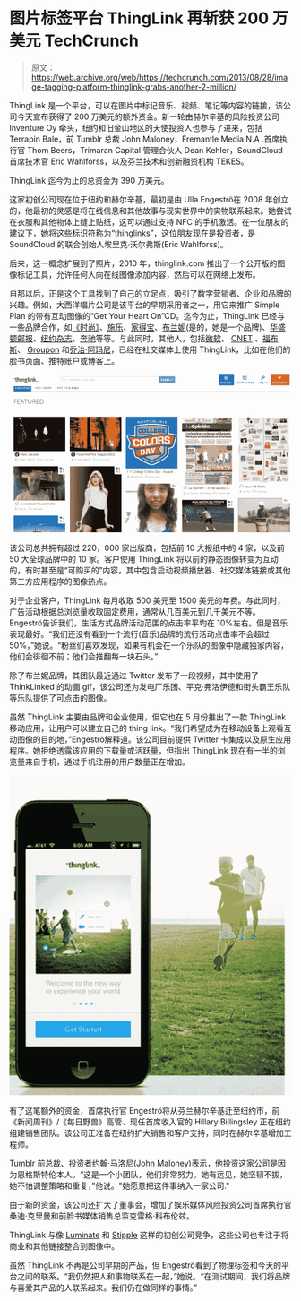 # 图片标签平台 ThingLink 再斩获 200 万美元 TechCrunch

> 原文：<https://web.archive.org/web/https://techcrunch.com/2013/08/28/image-tagging-platform-thinglink-grabs-another-2-million/>

ThingLink 是一个平台，可以在图片中标记音乐、视频、笔记等内容的链接，该公司今天宣布获得了 200 万美元的额外资金。新一轮由赫尔辛基的风险投资公司 Inventure Oy 牵头，纽约和旧金山地区的天使投资人也参与了进来，包括 Terrapin Bale，前 Tumblr 总裁 John Maloney，Fremantle Media N.A .首席执行官 Thom Beers，Trimaran Capital 管理合伙人 Dean Kehler，SoundCloud 首席技术官 Eric Wahlforss，以及芬兰技术和创新融资机构 TEKES。

ThingLink 迄今为止的总资金为 390 万美元。

这家初创公司现在位于纽约和赫尔辛基，最初是由 Ulla Engeströ在 2008 年创立的，他最初的灵感是将在线信息和其他故事与现实世界中的实物联系起来。她尝试在衣服和其他物体上缝上贴纸，这可以通过支持 NFC 的手机激活。在一位朋友的建议下，她将这些标识符称为“thinglinks”，这位朋友现在是投资者，是 SoundCloud 的联合创始人埃里克·沃尔弗斯(Eric Wahlforss)。

后来，这一概念扩展到了照片，2010 年，thinglink.com 推出了一个公开版的图像标记工具，允许任何人向在线图像添加内容，然后可以在网络上发布。

自那以后，正是这个工具找到了自己的立足点，吸引了数字营销者、企业和品牌的兴趣。例如，大西洋唱片公司是该平台的早期采用者之一，用它来推广 Simple Plan 的带有互动图像的“Get Your Heart On”CD。迄今为止，ThingLink 已经与一些品牌合作，如[《时尚》](https://web.archive.org/web/20221006041316/http://www.vogue.com/vogue-daily/article/index-annex/#1)、[施乐](https://web.archive.org/web/20221006041316/http://www.xerox.com/)、[家得宝](https://web.archive.org/web/20221006041316/http://www.thinglink.com/homedepot)、[布兰妮](https://web.archive.org/web/20221006041316/https://www.thinglink.com/scene/411238380743950338#tlsite)(是的，她是一个品牌)、[华盛顿邮报](https://web.archive.org/web/20221006041316/https://twitter.com/washingtonpost/status/361171641373425664)、[纽约杂志](https://web.archive.org/web/20221006041316/http://nymag.com/arts/all/approvalmatrix/approval-matrix-2013-7-22/)、[奔驰](https://web.archive.org/web/20221006041316/http://www.thinglink.com/scene/423136856146706432)等等。与此同时，其他人，包括[微软](https://web.archive.org/web/20221006041316/https://twitter.com/Office365/status/351768467772407808)、 [CNET](https://web.archive.org/web/20221006041316/https://www.facebook.com/cnet/posts/10151666451347275) 、[福布斯](https://web.archive.org/web/20221006041316/http://forbes.tumblr.com/post/44068665685/explore-this-interactive-image-industry-atlas)、 [Groupon](https://web.archive.org/web/20221006041316/https://twitter.com/Groupon/status/360927529219002368) 和[乔治·阿玛尼](https://web.archive.org/web/20221006041316/http://dressingthebest.armani.com/)，已经在社交媒体上使用 ThingLink，比如在他们的脸书页面、推特账户或博客上。

[![Featured - ThingLink](img/d4379b284f46bf16cbcc0dce733daad8.png)](https://web.archive.org/web/20221006041316/https://beta.techcrunch.com/2013/08/28/image-tagging-platform-thinglink-grabs-another-2-million/featured-thinglink/)

该公司总共拥有超过 220，000 家出版商，包括前 10 大报纸中的 4 家，以及前 50 大全球品牌中的 10 家。客户使用 ThingLink 将以前的静态图像转变为互动的，有时甚至是“可购买的”内容，其中包含启动视频播放器、社交媒体链接或其他第三方应用程序的图像热点。

对于企业客户，ThingLink 每月收取 500 美元至 1500 美元的年费。与此同时，广告活动根据总浏览量收取固定费用，通常从几百美元到几千美元不等。Engeströ告诉我们，生活方式品牌活动范围的点击率平均在 10%左右。但是音乐表现最好。“我们还没有看到一个流行(音乐)品牌的流行活动点击率不会超过 50%，”她说。“粉丝们喜欢发现，如果有机会在一个乐队的图像中隐藏独家内容，他们会徘徊不前；他们会推翻每一块石头。”

除了布兰妮品牌，其团队最近通过 Twitter 发布了一段视频，其中使用了 ThinkLinked 的动画 gif，该公司还为发电厂乐团、平克·弗洛伊德和街头霸王乐队等乐队提供了可点击的图像。

虽然 ThingLink 主要由品牌和企业使用，但它也在 5 月份推出了一款 ThingLink 移动应用，让用户可以建立自己的 thing link。“我们希望成为在移动设备上观看互动图像的目的地，”Engeströ解释道。该公司目前提供 Twitter 卡集成以及原生应用程序。她拒绝透露该应用的下载量或活跃量，但指出 ThingLink 现在有一半的浏览量来自手机，通过手机注册的用户数量正在增加。

[![thinglink-mobile](img/69ec75b3216decea5fd2ffe0e5adfd47.png)](https://web.archive.org/web/20221006041316/https://beta.techcrunch.com/2013/08/28/image-tagging-platform-thinglink-grabs-another-2-million/thinglink-mobile/)

有了这笔额外的资金，首席执行官 Engeströ将从芬兰赫尔辛基迁至纽约市，前《新闻周刊》/《每日野兽》高管、现任首席收入官的 Hillary Billingsley 正在纽约组建销售团队。该公司正准备在纽约扩大销售和客户支持，同时在赫尔辛基增加工程师。

Tumblr 前总裁、投资者约翰·马洛尼(John Maloney)表示，他投资这家公司是因为恩格斯特伦本人。“这是一个小团队，他们非常努力。她有远见，她坚韧不拔，她不怕调整策略和重复，”他说。"她愿意把这件事纳入一家公司."

由于新的资金，该公司还扩大了董事会，增加了娱乐媒体风险投资公司首席执行官桑迪·克里曼和前脸书媒体销售总监克雷格·科布伦兹。

ThingLink 与像 [Luminate](https://web.archive.org/web/20221006041316/http://www.luminate.com/) 和 [Stipple](https://web.archive.org/web/20221006041316/https://stipple.com/) 这样的初创公司竞争，这些公司也专注于将商业和其他链接整合到图像中。

虽然 ThingLink 不再是公司早期的产品，但 Engeströ看到了物理标签和今天的平台之间的联系。“我仍然把人和事物联系在一起，”她说。“在测试期间，我们将品牌与喜爱其产品的人联系起来。我们仍在做同样的事情。”